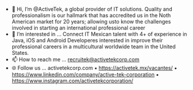 - 👋 Hi, I’m @ActiveTek, a global provider of IT solutions. Quality and professionalism is our hallmark that has accredited us in the Noth American market for 20 years; allowing usto know the challenges involved in starting an international professional career 
- 👀 I’m interested in ... Connect IT Mexican talent with 4+ of experience in Java, iOS and Android Developeres interested in improve their professional careers in a multicultural worldwide team in the United States.
- 📫 How to reach me ... recruitek@activetekcorp.com
- 🌐 Follow us ... activetekcorp.com ▪ https://activetek.mx/vacantes/ ▪ https://www.linkedin.com/company/active-tek-corporation ▪ https://www.instagram.com/activetekcorporation/

<!---
ActiveTek/ActiveTek is a ✨ special ✨ repository because its `README.md` (this file) appears on your GitHub profile.
You can click the Preview link to take a look at your changes.
--->
